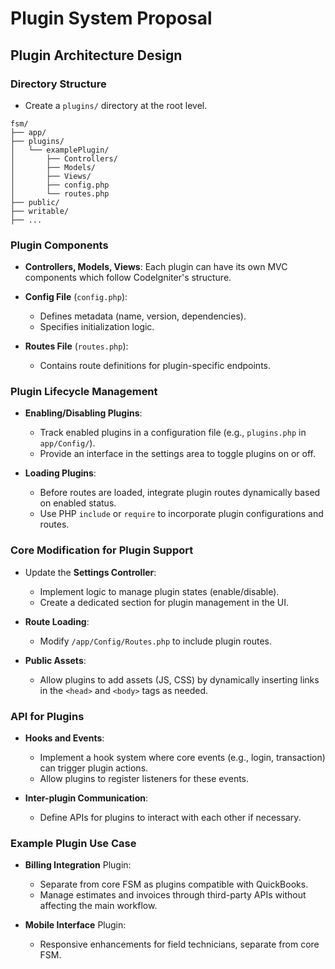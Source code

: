 # Plugin System Proposal

## Plugin Architecture Design

### Directory Structure
- Create a `plugins/` directory at the root level.
```
fsm/
├── app/
├── plugins/
│   └── examplePlugin/
│       ├── Controllers/
│       ├── Models/
│       ├── Views/
│       ├── config.php
│       └── routes.php
├── public/
├── writable/
├── ...
```

### Plugin Components
- **Controllers, Models, Views**: Each plugin can have its own MVC components which follow CodeIgniter's structure.
- **Config File** (`config.php`):
  - Defines metadata (name, version, dependencies).
  - Specifies initialization logic.

- **Routes File** (`routes.php`):
  - Contains route definitions for plugin-specific endpoints.

### Plugin Lifecycle Management
- **Enabling/Disabling Plugins**:
  - Track enabled plugins in a configuration file (e.g., `plugins.php` in `app/Config/`).
  - Provide an interface in the settings area to toggle plugins on or off.

- **Loading Plugins**:
  - Before routes are loaded, integrate plugin routes dynamically based on enabled status.
  - Use PHP `include` or `require` to incorporate plugin configurations and routes.

### Core Modification for Plugin Support
- Update the **Settings Controller**:
  - Implement logic to manage plugin states (enable/disable).
  - Create a dedicated section for plugin management in the UI.

- **Route Loading**:
  - Modify `/app/Config/Routes.php` to include plugin routes.

- **Public Assets**:
  - Allow plugins to add assets (JS, CSS) by dynamically inserting links in the `<head>` and `<body>` tags as needed.

### API for Plugins
- **Hooks and Events**:
  - Implement a hook system where core events (e.g., login, transaction) can trigger plugin actions.
  - Allow plugins to register listeners for these events.

- **Inter-plugin Communication**:
  - Define APIs for plugins to interact with each other if necessary.

### Example Plugin Use Case
- **Billing Integration** Plugin:
  - Separate from core FSM as plugins compatible with QuickBooks.
  - Manage estimates and invoices through third-party APIs without affecting the main workflow.

- **Mobile Interface** Plugin:
  - Responsive enhancements for field technicians, separate from core FSM.
